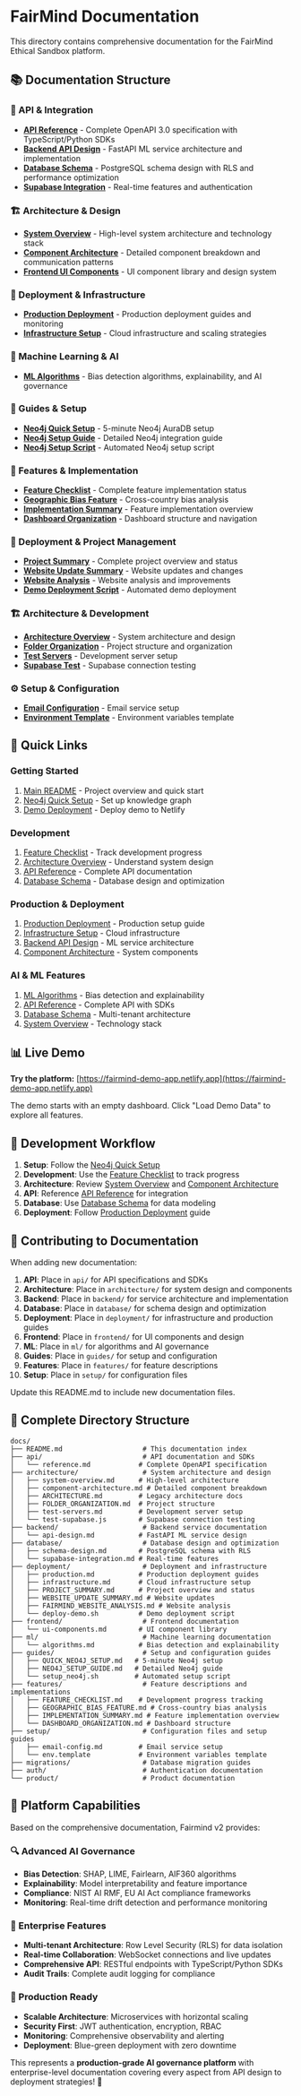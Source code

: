 # FairMind Documentation

This directory contains comprehensive documentation for the FairMind Ethical Sandbox platform.

## 📚 **Documentation Structure**

### **🔗 API & Integration**
- **[API Reference](api/reference.md)** - Complete OpenAPI 3.0 specification with TypeScript/Python SDKs
- **[Backend API Design](backend/api-design.md)** - FastAPI ML service architecture and implementation
- **[Database Schema](database/schema-design.md)** - PostgreSQL schema design with RLS and performance optimization
- **[Supabase Integration](database/supabase-integration.md)** - Real-time features and authentication

### **🏗️ Architecture & Design**
- **[System Overview](architecture/system-overview.md)** - High-level system architecture and technology stack
- **[Component Architecture](architecture/component-architecture.md)** - Detailed component breakdown and communication patterns
- **[Frontend UI Components](frontend/ui-components.md)** - UI component library and design system

### **🚀 Deployment & Infrastructure**
- **[Production Deployment](deployment/production.md)** - Production deployment guides and monitoring
- **[Infrastructure Setup](deployment/infrastructure.md)** - Cloud infrastructure and scaling strategies

### **🤖 Machine Learning & AI**
- **[ML Algorithms](ml/algorithms.md)** - Bias detection algorithms, explainability, and AI governance

### **📖 Guides & Setup**
- **[Neo4j Quick Setup](guides/QUICK_NEO4J_SETUP.md)** - 5-minute Neo4j AuraDB setup
- **[Neo4j Setup Guide](guides/NEO4J_SETUP_GUIDE.md)** - Detailed Neo4j integration guide
- **[Neo4j Setup Script](guides/setup_neo4j.sh)** - Automated Neo4j setup script

### **🎯 Features & Implementation**
- **[Feature Checklist](features/FEATURE_CHECKLIST.md)** - Complete feature implementation status
- **[Geographic Bias Feature](features/GEOGRAPHIC_BIAS_FEATURE.md)** - Cross-country bias analysis
- **[Implementation Summary](features/IMPLEMENTATION_SUMMARY.md)** - Feature implementation overview
- **[Dashboard Organization](features/DASHBOARD_ORGANIZATION.md)** - Dashboard structure and navigation

### **🚀 Deployment & Project Management**
- **[Project Summary](deployment/PROJECT_SUMMARY.md)** - Complete project overview and status
- **[Website Update Summary](deployment/WEBSITE_UPDATE_SUMMARY.md)** - Website updates and changes
- **[Website Analysis](deployment/FAIRMIND_WEBSITE_ANALYSIS.md)** - Website analysis and improvements
- **[Demo Deployment Script](deployment/deploy-demo.sh)** - Automated demo deployment

### **🏗️ Architecture & Development**
- **[Architecture Overview](architecture/ARCHITECTURE.md)** - System architecture and design
- **[Folder Organization](architecture/FOLDER_ORGANIZATION.md)** - Project structure and organization
- **[Test Servers](architecture/test-servers.md)** - Development server setup
- **[Supabase Test](architecture/test-supabase.js)** - Supabase connection testing

### **⚙️ Setup & Configuration**
- **[Email Configuration](setup/email-config.md)** - Email service setup
- **[Environment Template](setup/env.template)** - Environment variables template

## 🚀 **Quick Links**

### **Getting Started**
1. [Main README](../README.md) - Project overview and quick start
2. [Neo4j Quick Setup](guides/QUICK_NEO4J_SETUP.md) - Set up knowledge graph
3. [Demo Deployment](deployment/deploy-demo.sh) - Deploy demo to Netlify

### **Development**
1. [Feature Checklist](features/FEATURE_CHECKLIST.md) - Track development progress
2. [Architecture Overview](architecture/system-overview.md) - Understand system design
3. [API Reference](api/reference.md) - Complete API documentation
4. [Database Schema](database/schema-design.md) - Database design and optimization

### **Production & Deployment**
1. [Production Deployment](deployment/production.md) - Production setup guide
2. [Infrastructure Setup](deployment/infrastructure.md) - Cloud infrastructure
3. [Backend API Design](backend/api-design.md) - ML service architecture
4. [Component Architecture](architecture/component-architecture.md) - System components

### **AI & ML Features**
1. [ML Algorithms](ml/algorithms.md) - Bias detection and explainability
2. [API Reference](api/reference.md) - Complete API with SDKs
3. [Database Schema](database/schema-design.md) - Multi-tenant architecture
4. [System Overview](architecture/system-overview.md) - Technology stack

## 📊 **Live Demo**

**Try the platform:** [https://fairmind-demo-app.netlify.app](https://fairmind-demo-app.netlify.app)

The demo starts with an empty dashboard. Click "Load Demo Data" to explore all features.

## 🔧 **Development Workflow**

1. **Setup**: Follow the [Neo4j Quick Setup](guides/QUICK_NEO4J_SETUP.md)
2. **Development**: Use the [Feature Checklist](features/FEATURE_CHECKLIST.md) to track progress
3. **Architecture**: Review [System Overview](architecture/system-overview.md) and [Component Architecture](architecture/component-architecture.md)
4. **API**: Reference [API Reference](api/reference.md) for integration
5. **Database**: Use [Database Schema](database/schema-design.md) for data modeling
6. **Deployment**: Follow [Production Deployment](deployment/production.md) guide

## 📝 **Contributing to Documentation**

When adding new documentation:

1. **API**: Place in `api/` for API specifications and SDKs
2. **Architecture**: Place in `architecture/` for system design and components
3. **Backend**: Place in `backend/` for service architecture and implementation
4. **Database**: Place in `database/` for schema design and optimization
5. **Deployment**: Place in `deployment/` for infrastructure and production guides
6. **Frontend**: Place in `frontend/` for UI components and design
7. **ML**: Place in `ml/` for algorithms and AI governance
8. **Guides**: Place in `guides/` for setup and configuration
9. **Features**: Place in `features/` for feature descriptions
10. **Setup**: Place in `setup/` for configuration files

Update this README.md to include new documentation files.

## 📁 **Complete Directory Structure**

```
docs/
├── README.md                    # This documentation index
├── api/                         # API documentation and SDKs
│   └── reference.md            # Complete OpenAPI specification
├── architecture/                # System architecture and design
│   ├── system-overview.md      # High-level architecture
│   ├── component-architecture.md # Detailed component breakdown
│   ├── ARCHITECTURE.md         # Legacy architecture docs
│   ├── FOLDER_ORGANIZATION.md  # Project structure
│   ├── test-servers.md         # Development server setup
│   └── test-supabase.js        # Supabase connection testing
├── backend/                     # Backend service documentation
│   └── api-design.md           # FastAPI ML service design
├── database/                    # Database design and optimization
│   ├── schema-design.md        # PostgreSQL schema with RLS
│   └── supabase-integration.md # Real-time features
├── deployment/                  # Deployment and infrastructure
│   ├── production.md           # Production deployment guides
│   ├── infrastructure.md       # Cloud infrastructure setup
│   ├── PROJECT_SUMMARY.md      # Project overview and status
│   ├── WEBSITE_UPDATE_SUMMARY.md # Website updates
│   ├── FAIRMIND_WEBSITE_ANALYSIS.md # Website analysis
│   └── deploy-demo.sh          # Demo deployment script
├── frontend/                    # Frontend documentation
│   └── ui-components.md        # UI component library
├── ml/                          # Machine learning documentation
│   └── algorithms.md           # Bias detection and explainability
├── guides/                      # Setup and configuration guides
│   ├── QUICK_NEO4J_SETUP.md   # 5-minute Neo4j setup
│   ├── NEO4J_SETUP_GUIDE.md   # Detailed Neo4j guide
│   └── setup_neo4j.sh         # Automated setup script
├── features/                    # Feature descriptions and implementations
│   ├── FEATURE_CHECKLIST.md    # Development progress tracking
│   ├── GEOGRAPHIC_BIAS_FEATURE.md # Cross-country bias analysis
│   ├── IMPLEMENTATION_SUMMARY.md # Feature implementation overview
│   └── DASHBOARD_ORGANIZATION.md # Dashboard structure
├── setup/                       # Configuration files and setup guides
│   ├── email-config.md         # Email service setup
│   └── env.template            # Environment variables template
├── migrations/                  # Database migration guides
├── auth/                        # Authentication documentation
└── product/                     # Product documentation
```

## 🎯 **Platform Capabilities**

Based on the comprehensive documentation, Fairmind v2 provides:

### **🔍 Advanced AI Governance**
- **Bias Detection**: SHAP, LIME, Fairlearn, AIF360 algorithms
- **Explainability**: Model interpretability and feature importance
- **Compliance**: NIST AI RMF, EU AI Act compliance frameworks
- **Monitoring**: Real-time drift detection and performance monitoring

### **🏢 Enterprise Features**
- **Multi-tenant Architecture**: Row Level Security (RLS) for data isolation
- **Real-time Collaboration**: WebSocket connections and live updates
- **Comprehensive API**: RESTful endpoints with TypeScript/Python SDKs
- **Audit Trails**: Complete audit logging for compliance

### **🚀 Production Ready**
- **Scalable Architecture**: Microservices with horizontal scaling
- **Security First**: JWT authentication, encryption, RBAC
- **Monitoring**: Comprehensive observability and alerting
- **Deployment**: Blue-green deployment with zero downtime

This represents a **production-grade AI governance platform** with enterprise-level documentation covering every aspect from API design to deployment strategies! 🚀

